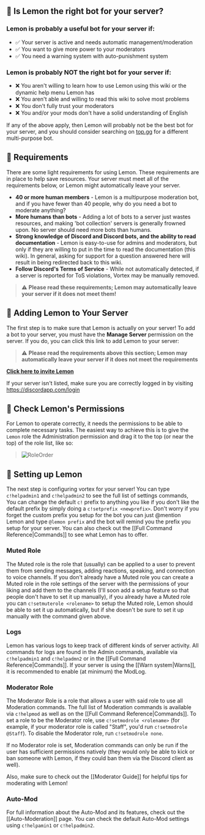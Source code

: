 ## 💛 Is Lemon the right bot for your server?
### Lemon is probably a useful bot for your server if:
- ✅ Your server is active and needs automatic management/moderation
- ✅ You want to give more power to your moderators
- ✅ You need a warning system with auto-punishment system
### Lemon is probably NOT the right bot for your server if:
- ❌ You aren't willing to learn how to use Lemon using this wiki or the dynamic help menu Lemon has
- ❌ You aren't able and willing to read this wiki to solve most problems
- ❌ You don't fully trust your moderators
- ❌ You and/or your mods don't have a solid understanding of English

If any of the above apply, then Lemon will probably not be the best bot for your server, and you should consider searching on [top.gg](https://www.top.gg) for a different multi-purpose bot.

## 💛 Requirements
There are some light requirements for using Lemon. These requirements are in place to help save resources. Your server must meet all of the requirements below, or Lemon might automatically leave your server.
* **40 or more human members** - Lemon is a multipurpose moderation bot, and if you have fewer than 40 people, why do you need a bot to moderate anything?
* **More humans than bots** - Adding a lot of bots to a server just wastes resources, and making 'bot collection' servers is generally frowned upon. No server should need more bots than humans.
* **Strong knowledge of Discord and Discord bots, and the ability to read documentation** - Lemon is easy-to-use for admins and moderators, but only if they are willing to put in the time to read the documentation (this wiki). In general, asking for support for a question answered here will result in being redirected back to this wiki.
* **Follow Discord's Terms of Service** - While not automatically detected, if a server is reported for ToS violations, Vortex may be manually removed.
> ⚠ **Please read these requirements; Lemon may automatically leave your server if it does not meet them!**

## 💛 Adding Lemon to Your Server
The first step is to make sure that Lemon is actually on your server! To add a bot to your server, you must have the **Manage Server** permission on the server. If you do, you can click this link to add Lemon to your server:

> ⚠ **Please read the requirements above this section; Lemon may automatically leave your server if it does not meet the requirements**

[**Click here to invite Lemon**](https://discordapp.com/oauth2/authorize?client_id=807296190499913738&permissions=500559086&scope=bot)

If your server isn't listed, make sure you are correctly logged in by visiting https://discordapp.com/login

## 💛 Check Lemon's Permissions
For Lemon to operate correctly, it needs the permissions to be able to complete necessary tasks. The easiest way to achieve this is to give the `Lemon` role the Administration permission and drag it to the top (or near the top) of the role list, like so: 

> ![RoleOrder](https://i.imgur.com/MD4iyXg.gif)

## 💛 Setting up Lemon

The next step is configuring vortex for your server! You can type `c!helpadmin1` and `c!helpadmin2` to see the full list of settings commands, You can change the default `c!` prefix to anything you like if you don't like the default prefix by simply doing a `c!setprefix <newprefix>`. Don't worry if you forget the custom prefix you setup for the bot you can just @mention Lemon and type `@lemon prefix` and the bot will remind you the prefix you setup for your server. You can also check out the [[Full Command Reference|Commands]] to see what Lemon has to offer.

### Muted Role
The Muted role is the role that (usually) can be applied to a user to prevent them from sending messages, adding reactions, speaking, and connection to voice channels. If you don't already have a Muted role you can create a Muted role in the role settings of the server with the permissions of your liking and add them to the channels (I'll soon add a setup feature so that people don't have to set it up manually), if you already have a Muted role you can `c!setmuterole <rolename>` to setup the Muted role, Lemon should be able to set it up automatically, but if she doesn't be sure to set it up manually with the command given above.

### Logs
Lemon has various logs to keep track of different kinds of server activity. All commands for logs are found in the Admin commands, available via `c!helpadmin1` and `c!helpadmn2` or in the [[Full Command Reference|Commands]]. If your server is using the [[Warn system|Warns]], it is recommended to enable (at minimum) the ModLog.

### Moderator Role
The Moderator Role is a role that allows a user with said role to use all Moderation commands. The full list of Moderation commands is available via `c!helpmod` as well as on the [[Full Command Reference|Commands]]. To set a role to be the Moderator role, use `c!setmodrole <rolename>` (for example, if your moderator role is called "Staff", you'd run `c!setmodrole @Staff`). To disable the Moderator role, run `c!setmodrole none`. 

If no Moderator role is set, Moderation commands can only be run if the user has sufficient permissions natively (they would only be able to kick or ban someone with Lemon, if they could ban them via the Discord client as well).

Also, make sure to check out the [[Moderator Guide]] for helpful tips for moderating with Lemon!

### Auto-Mod
For full information about the Auto-Mod and its features, check out the [[Auto-Moderation]] page. You can check the default Auto-Mod settings using `c!helpamin1` or `c!helpadmin2`.